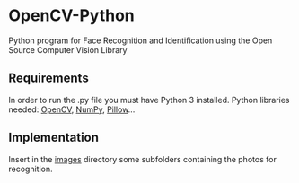 # OpenCV-Python
Python program for Face Recognition and Identification using the Open Source Computer Vision Library

## Requirements

In order to run the .py file you must have Python 3 installed. 
Python libraries needed: [OpenCV](https://pypi.org/project/opencv-python/), [NumPy](https://numpy.org/install/), [Pillow](https://pypi.org/project/Pillow/)...

## Implementation

Insert in the [images](https://github.com/federicovilla55/OpenCV-Python/tree/master/images) directory some subfolders containing the photos for recognition.
